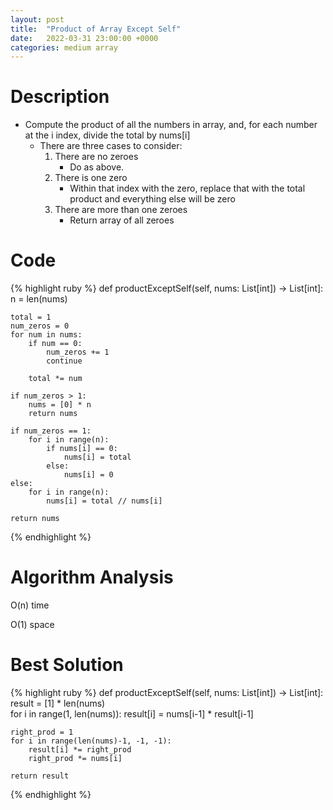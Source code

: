 ```yaml
---
layout: post
title:  "Product of Array Except Self"
date:   2022-03-31 23:00:00 +0000
categories: medium array
---
```

# Description
- Compute the product of all the numbers in array, and, for each number at the i index, divide the total by nums[i]
    - There are three cases to consider:
        1. There are no zeroes
            - Do as above.
        2. There is one zero
            - Within that index with the zero, replace that with the total product and everything else will be zero
        3. There are more than one zeroes
            - Return array of all zeroes

# Code
{% highlight ruby %}
def productExceptSelf(self, nums: List[int]) -> List[int]:
    n = len(nums)
    
    total = 1
    num_zeros = 0
    for num in nums:
        if num == 0:
            num_zeros += 1
            continue
        
        total *= num
    
    if num_zeros > 1:
        nums = [0] * n
        return nums
    
    if num_zeros == 1:
        for i in range(n):
            if nums[i] == 0:
                nums[i] = total
            else:
                nums[i] = 0
    else:
        for i in range(n):
            nums[i] = total // nums[i]
    
    return nums
{% endhighlight %}

# Algorithm Analysis
O(n) time

O(1) space

# Best Solution
{% highlight ruby %}
def productExceptSelf(self, nums: List[int]) -> List[int]:
    result = [1] * len(nums)        
    for i in range(1, len(nums)):
        result[i] = nums[i-1] * result[i-1]
        
    right_prod = 1
    for i in range(len(nums)-1, -1, -1):
        result[i] *= right_prod
        right_prod *= nums[i]             
    
    return result
{% endhighlight %}